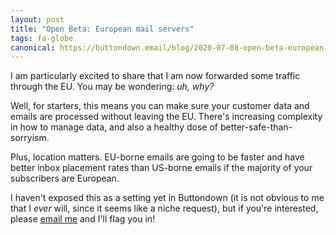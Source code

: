 ```yaml
---
layout: post
title: "Open Beta: European mail servers"
tags: fa-globe
canonical: https://buttondown.email/blog/2020-07-08-open-beta-european-mail-servers
---
```


I am particularly excited to share that I am now forwarded some traffic through the EU. You may be wondering: _uh, why?_

Well, for starters, this means you can make sure your customer data and emails are processed without leaving the EU. There's increasing complexity in how to manage data, and also a healthy dose of better-safe-than-sorryism.

Plus, location matters. EU-borne emails are going to be faster and have better inbox placement rates than US-borne emails if the majority of your subscribers are European.

I haven't exposed this as a setting yet in Buttondown (it is not obvious to me that I _ever_ will, since it seems like a niche request), but if you're interested, please [email me](mailto:justin@buttondown.email) and I'll flag you in!
